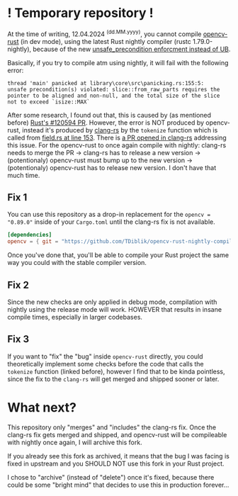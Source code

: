 # ! Temporary repository !

At the time of writing, 12.04.2024 <sup>(dd.MM.yyyy)</sup>, you cannot compile [opencv-rust](twistedfall/opencv-rust/) (in dev mode), using the latest Rust nightly compiler (rustc 1.79.0-nightly), because of the new [unsafe_precondition enforcment instead of UB](https://github.com/rust-lang/rust/pull/120594).

Basically, if you try to compile atm using nightly, it will fail with the following error:

```
thread 'main' panicked at library\core\src\panicking.rs:155:5:
unsafe precondition(s) violated: slice::from_raw_parts requires the pointer to be aligned and non-null, and the total size of the slice not to exceed `isize::MAX`
```

After some research, I found out that, this is caused by (as mentioned before) [Rust's #120594 PR](https://github.com/rust-lang/rust/pull/120594).
However, the error is NOT produced by opencv-rust, instead it's produced by [clang-rs](https://github.com/KyleMayes/clang-rs) by the `tokenize` function which is called from [field.rs at line 153](https://github.com/twistedfall/opencv-rust/blob/985af46844b74581d38325561b5baa240292c797/binding-generator/src/field.rs#L153).
There is [a PR opened in clang-rs](https://github.com/KyleMayes/clang-rs/pull/58) addressing this issue. For the opencv-rust to once again compile with nightly: clang-rs needs to merge the PR -> clang-rs has to release a new version -> (potentionaly) opencv-rust must bump up to the new version -> (potentionaly) opencv-rust has to release new version. I don't have that much time.

## Fix 1

You can use this repository as a drop-in replacement for the `opencv = "0.89.0"` inside of your `Cargo.toml` until the clang-rs fix is not available.

```toml
[dependencies]
opencv = { git = "https://github.com/TDiblik/opencv-rust-nightly-compilation.git" }
```

Once you've done that, you'll be able to compile your Rust project the same way you could with the stable compiler version.

## Fix 2

Since the new checks are only applied in debug mode, compilation with nightly using the release mode will work. HOWEVER that results in insane compile times, especially in larger codebases.

## Fix 3

If you want to "fix" the "bug" inside `opencv-rust` directly, you could theoretically implement some checks before the code that calls the `tokenize` function (linked before), however I find that to be kinda pointless, since the fix to the `clang-rs` will get merged and shipped sooner or later.

# What next?

This repository only "merges" and "includes" the clang-rs fix. Once the clang-rs fix gets merged and shipped, and opencv-rust will be compileable with nightly once again, I will archive this fork.

If you already see this fork as archived, it means that the bug I was facing is fixed in upstream and you SHOULD NOT use this fork in your Rust project.

I chose to "archive" (instead of "delete") once it's fixed, because there could be some "bright mind" that decides to use this in production forever...
